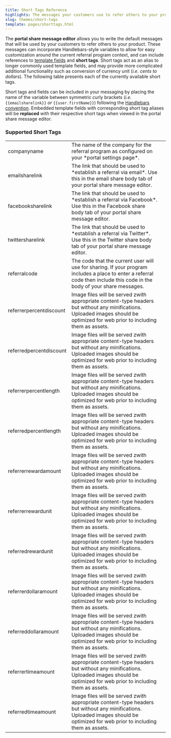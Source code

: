 ```yaml
---
title: Short Tags Reference
highlights: The messages your customers use to refer others to your product can be customized to suite your needs. This reference describes the ways in which you can customize such messaging via the portal. 
slug: themes/short-tags
template: pages/shorttags.html
---
```



The **portal share message editor** allows you to write the default messages that will be used by your customers to refer others to your product. These messages can incorporate Handlebars-style variables to allow for easy customization around the current referral program context, and can include references to [template fields](/themes/fields) and **short tags**. Short tags act as an alias to longer commonly used template fields, and may provide more complicated additional functionality such as conversion of currency unit (*i.e. cents to dollars*). The following table presents each of the currently available short tags. 


Short tags and fields can be included in your messaging by placing the name of the variable between symmetric curly brackets (*i.e.* `{{emailsharelink}}` *or* `{{user.firstName}}`) following the [Handlebars convention](http://handlebarsjs.com/). Embedded template fields with corresponding short tag aliases will be **replaced** with their respective short tags when viewed in the portal share message editor.

<h3>Supported Short Tags</h3>

<table class="table">
    <tr>
        <td>companyname</td>
        <td>The name of the company for the referral program as configured on your *portal settings page*.<td>
    </tr>
    <tr>
        <td>emailsharelink</td>
        <td>The link that should be used to *establish a referral via email*. Use this in the email share body tab of your portal share message editor.</td>
    </tr>
    <tr>
        <td>facebooksharelink</td>
        <td>The link that should be used to *establish a referral via Facebook*. Use this in the Facebook share body tab of your portal share message editor.</td>
    </tr>
    <tr>
        <td>twittersharelink</td>
        <td>The link that should be used to *establish a referral via Twitter*. Use this in the Twitter share body tab of your portal share message editor.</td>
    </tr>
    <tr>
        <td>referralcode</td>
        <td>The code that the current user will use for sharing. If your program includes a place to enter a referral code then include this code in the body of your share messages.</td>
    </tr>
    <tr>
        <td>referrerpercentdiscount</td>
        <td>Image files will be served zwith appropriate content-type headers but without any minifications. Uploaded images should be optimized for web prior to including them as assets.</td>
    </tr>
    <tr>
        <td>referredpercentdiscount</td>
        <td>Image files will be served zwith appropriate content-type headers but without any minifications. Uploaded images should be optimized for web prior to including them as assets.</td>
    </tr>
    <tr>
        <td>referrerpercentlength</td>
        <td>Image files will be served zwith appropriate content-type headers but without any minifications. Uploaded images should be optimized for web prior to including them as assets.</td>
    </tr>
    <tr>
        <td>referredpercentlength</td>
        <td>Image files will be served zwith appropriate content-type headers but without any minifications. Uploaded images should be optimized for web prior to including them as assets.</td>
    </tr>
    <tr>
        <td>referrerrewardamount</td>
        <td>Image files will be served zwith appropriate content-type headers but without any minifications. Uploaded images should be optimized for web prior to including them as assets.</td>
    </tr>
    <tr>
        <td>referrerrewardunit</td>
        <td>Image files will be served zwith appropriate content-type headers but without any minifications. Uploaded images should be optimized for web prior to including them as assets.</td>
    </tr>
    <tr>
        <td>referredrewardunit</td>
        <td>Image files will be served zwith appropriate content-type headers but without any minifications. Uploaded images should be optimized for web prior to including them as assets.</td>
    </tr>
    <tr>
        <td>referrerdollaramount</td>
        <td>Image files will be served zwith appropriate content-type headers but without any minifications. Uploaded images should be optimized for web prior to including them as assets.</td>
    </tr>
    <tr>
        <td>referreddollaramount</td>
        <td>Image files will be served zwith appropriate content-type headers but without any minifications. Uploaded images should be optimized for web prior to including them as assets.</td>
    </tr>
    <tr>
        <td>referrertimeamount</td>
        <td>Image files will be served zwith appropriate content-type headers but without any minifications. Uploaded images should be optimized for web prior to including them as assets.</td>
    </tr>
    <tr>
        <td>referredtimeamount</td>
        <td>Image files will be served zwith appropriate content-type headers but without any minifications. Uploaded images should be optimized for web prior to including them as assets.</td>
    </tr>
</table>